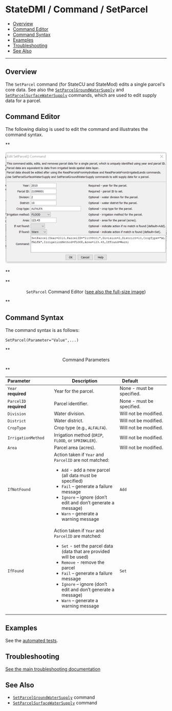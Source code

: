 # StateDMI / Command / SetParcel #

* [Overview](#overview)
* [Command Editor](#command-editor)
* [Command Syntax](#command-syntax)
* [Examples](#examples)
* [Troubleshooting](#troubleshooting)
* [See Also](#see-also)

-------------------------

## Overview ##

The `SetParcel` command (for StateCU and StateMod) edits a single parcel's core data.
See also the [`SetParcelGroundWaterSupply`](../SetParcelGroundWaterSupply/SetParcelGroundWaterSupply.md) and
[`SetParcelSurfaceWaterSupply`](../SetParcelSurfaceWaterSupply/SetParcelSurfaceWaterSupply.md) commands,
which are used to edit supply data for a parcel.

## Command Editor ##

The following dialog is used to edit the command and illustrates the command syntax.

**<p style="text-align: center;">
![SetParcel command editor](SetParcel.png)
</p>**

**<p style="text-align: center;">
`SetParcel` Command Editor (<a href="../SetParcel.png">see also the full-size image</a>)
</p>**

## Command Syntax ##

The command syntax is as follows:

```text
SetParcel(Parameter="Value",...)
```
**<p style="text-align: center;">
Command Parameters
</p>**

| **Parameter**&nbsp;&nbsp;&nbsp;&nbsp;&nbsp;&nbsp;&nbsp;&nbsp;&nbsp;&nbsp;&nbsp;&nbsp;&nbsp;&nbsp;&nbsp;&nbsp; | **Description** | **Default**&nbsp;&nbsp;&nbsp;&nbsp;&nbsp;&nbsp;&nbsp;&nbsp;&nbsp;&nbsp;&nbsp;&nbsp;&nbsp;&nbsp;&nbsp;&nbsp;&nbsp;&nbsp;&nbsp;&nbsp; |
| --------------|-----------------|----------------- |
| `Year`<br>**required**| Year for the parcel. | None - must be specified. |
| `ParcelID`<br>**required**| Parcel identifier. | None - must be specified. |
| `Division` | Water division. | Will not be modified. |
| `District` | Water district. | Will not be modified. |
| `CropType` | Crop type (e.g., `ALFALFA`). | Will not be modified. |
| `IrrigationMethod` | Irrigation method (`DRIP`, `FLOOD`, or `SPRINKLER`). | Will not be modified. |
| `Area` | Parcel area (acres). | Will not be modified. |
| `IfNotFound` | Action taken if `Year` and `ParcelID` are not matched:<ul><li>`Add` - add a new parcel (all data must be specified)</li><li>`Fail` – generate a failure message</li><li>`Ignore` – ignore (don’t edit and don’t generate a message)</li><li>`Warn` – generate a warning message</li></ul> | `Add` |
| `IfFound` | Action taken if `Year` and `ParcelID` are matched:<ul><li>`Set` - set the parcel data (data that are provided will be used)</li><li>`Remove` - remove the parcel</li><li>`Fail` – generate a failure message</li><li>`Ignore` – ignore (don’t edit and don’t generate a message)</li><li>`Warn` – generate a warning message</li></ul> | `Set` |

## Examples ##

See the [automated tests](https://github.com/OpenCDSS/cdss-app-statedmi-test/tree/master/test/regression/commands/SetParcel).

## Troubleshooting ##

[See the main troubleshooting documentation](../../troubleshooting/troubleshooting.md)

## See Also ##

* [`SetParcelGroundWaterSupply`](../SetParcelGroundWaterSupply/SetParcelGroundWaterSupply.md) command
* [`SetParcelSurfaceWaterSupply`](../SetParcelSurfaceWaterSupply/SetParcelSurfaceWaterSupply.md) command
